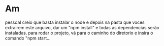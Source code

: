 # Am

pessoal creio que basta instalar o node e depois na pasta que voces extrairem este arquivo, dar um "npm install" e todas as dependencias serão instaladas. para rodar o projeto, vá para o caminho do diretorio e insira o comando "npm start...
